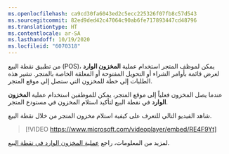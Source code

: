 ```yaml
---
ms.openlocfilehash: ca9cd30fa6043ed2c5ecc225326f07fb8c57d543
ms.sourcegitcommit: 82ed9ded42c47064c90ab6fe717893447cd48796
ms.translationtype: HT
ms.contentlocale: ar-SA
ms.lasthandoff: 10/19/2020
ms.locfileid: "6070318"
---
```

من تطبيق نقطة البيع (POS)، يمكن لموظف المتجر استخدام عملية **المخزون الوارد** لعرض قائمة بأوامر الشراء أو التحويل المفتوحة أو المعلقة الخاصة بالمتجر. تشير هذه الطلبات إلى خطة للمخزون التي ستصل إلى موقع المتجر. 

عندما يصل المخزون فعلياً إلى موقع المتجر، يمكن للموظفين استخدام عملية **المخزون الوارد** في نقطة البيع لتأكيد استلام المخزون في مستودع المتجر.

شاهد الفيديو التالي للتعرف على كيفية استلام مخزون المتجر من خلال نقطة البيع. 
 
> [!VIDEO https://www.microsoft.com/videoplayer/embed/RE4F9Yt]

لمزيد من المعلومات، راجع [عملية المخزون الوارد في نقطة البيع]( https://docs.microsoft.com/dynamics365/commerce/pos-inbound-inventory-operation?azure-portal=true).

